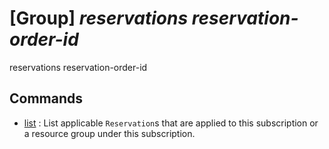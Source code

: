 # [Group] _reservations reservation-order-id_

reservations reservation-order-id

## Commands

- [list](/Commands/reservations/reservation-order-id/_list.md)
: List applicable `Reservation`s that are applied to this subscription or a resource group under this subscription.
